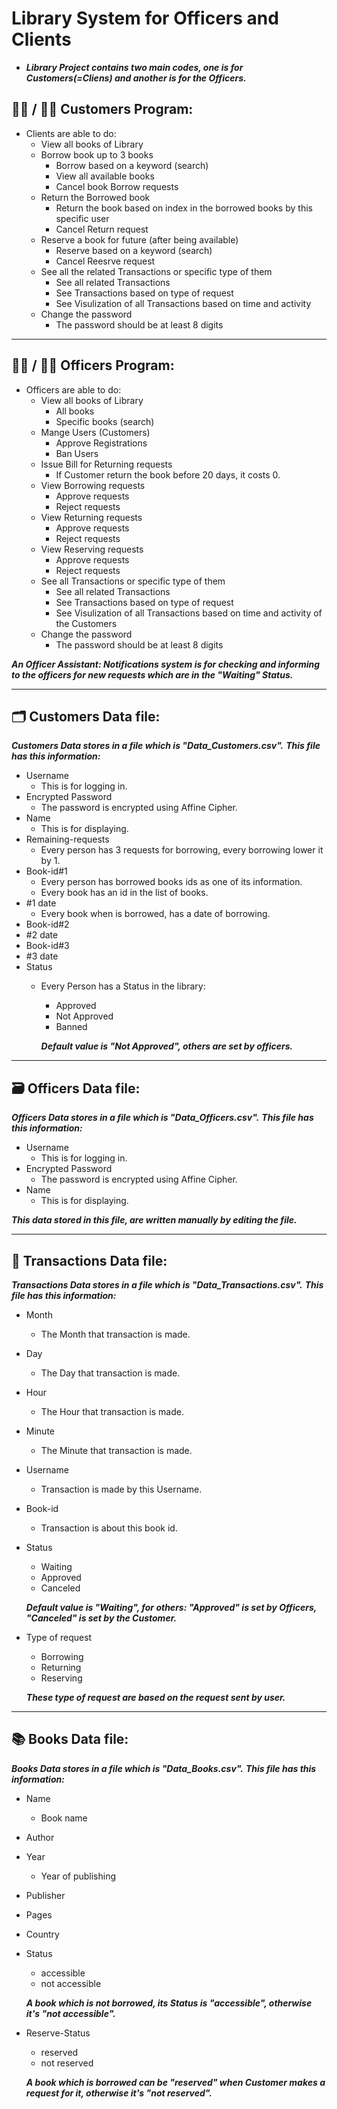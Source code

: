 # Library System for Officers and Clients
- ***Library Project contains two main codes, one is for Customers(=Cliens) and another is for the Officers.***

## :man_student: / :woman_student:	Customers Program:
- Clients are able to do:
  - View all books of Library
  - Borrow book up to 3 books
    - Borrow based on a keyword (search)
    - View all available books
    - Cancel book Borrow requests
  - Return the Borrowed book
    - Return the book based on index in the borrowed books by this specific user
    - Cancel Return request
  - Reserve a book for future (after being available)
    - Reserve based on a keyword (search)
    - Cancel Reesrve request
  - See all the related Transactions or specific type of them
    - See all related Transactions
    - See Transactions based on type of request
    - See Visulization of all Transactions based on time and activity
  - Change the password
    - The password should be at least 8 digits
<hr>

## :woman_office_worker: / :man_office_worker:	Officers Program:
- Officers are able to do:
  - View all books of Library
    - All books
    - Specific books (search)
  - Mange Users (Customers)
    - Approve Registrations
    - Ban Users
  - Issue Bill for Returning requests
    - If Customer return the book before 20 days, it costs 0.
  - View Borrowing requests
    - Approve requests
    - Reject requests
  - View Returning requests
    - Approve requests
    - Reject requests
  - View Reserving requests
    - Approve requests
    - Reject requests
  - See all Transactions or specific type of them
    - See all related Transactions
    - See Transactions based on type of request
    - See Visulization of all Transactions based on time and activity of the Customers
  - Change the password
    - The password should be at least 8 digits
    
***An Officer Assistant: Notifications system is for checking and informing to the officers for new requests which are in the "Waiting" Status.***

<hr>

## :card_index_dividers:		Customers Data file:
***Customers Data stores in a file which is "Data_Customers.csv".***
***This file has this information:***
  - Username
    - This is for logging in.
  - Encrypted Password
    - The password is encrypted using Affine Cipher.
  - Name
    - This is for displaying.
  - Remaining-requests
    - Every person has 3 requests for borrowing, every borrowing lower it by 1.
  - Book-id#1
    - Every person has borrowed books ids as one of its information.
    - Every book has an id in the list of books.
  - #1 date
    - Every book when is borrowed, has a date of borrowing.
  - Book-id#2
  - #2 date
  - Book-id#3
  - #3 date
  - Status
    - Every Person has a Status in the library:
      - Approved
      - Not Approved
      - Banned
      
      ***Default value is "Not Approved", others are set by officers.***
<hr>

## :card_file_box:			Officers Data file:
***Officers Data stores in a file which is "Data_Officers.csv".***
***This file has this information:***
  - Username
    - This is for logging in.
  - Encrypted Password
    - The password is encrypted using Affine Cipher.
  - Name
    - This is for displaying.
    
***This data stored in this file, are written manually by editing the file.***
<hr>

## :shopping_cart:			Transactions Data file:
***Transactions Data stores in a file which is "Data_Transactions.csv".***
***This file has this information:***
  - Month
    - The Month that transaction is made.
  - Day
    - The Day that transaction is made.
  - Hour
    - The Hour that transaction is made.
  - Minute
    - The Minute that transaction is made.
  - Username
    - Transaction is made by this Username.
  - Book-id
    - Transaction is about this book id.
  - Status
    - Waiting
    - Approved
    - Canceled
    
    ***Default value is "Waiting", for others: "Approved" is set by Officers, "Canceled" is set by the Customer.***
  - Type of request
    - Borrowing
    - Returning
    - Reserving
    
    ***These type of request are based on the request sent by user.***
<hr>

## :books:			Books Data file:
***Books Data stores in a file which is "Data_Books.csv".***
***This file has this information:***
  - Name
    - Book name
  - Author
  - Year
    - Year of publishing
  - Publisher
  - Pages
  - Country
  - Status
    - accessible
    - not accessible
    
    ***A book which is not borrowed, its Status is "accessible", otherwise it's "not accessible".***
  - Reserve-Status
    - reserved
    - not reserved
    
    ***A book which is borrowed can be "reserved" when Customer makes a request for it, otherwise it's "not reserved".***
